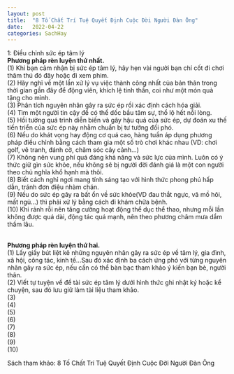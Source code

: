 ```yaml
---
layout: post
title:  "8 Tố Chất Trí Tuệ Quyết Định Cuộc Đời Người Đàn Ông"
date:   2022-04-22
categories: SachHay
---
```

1: Điều chỉnh sức ép tâm lý
<br/><b>Phương pháp rèn luyện thứ nhất.</b>
<br/>(1) Khi bạn cảm nhận bị sức ép tâm lý, hãy hẹn vài người bạn chí cốt đi chơi thăm thú đó đây hoặc đi xem phim.
<br/>(2) Hãy nghĩ về một lần xử lý vụ việc thành công nhất của bản thân trong thời gian gần đây để động viên, khích
lệ tinh thần, coi như một món quà tặng cho mình.
<br/>(3) Phân tích nguyên nhân gây ra sức ép rồi xác định cách hóa giải.
<br/>(4) Tìm một người tin cậy để có thể dốc bầu tâm sự, thổ lộ hết nỗi lòng.
<br/>(5) Hồi tưởng quá trình diễn biến và gây hậu quả của sức ép, dự đoán xu thế tiến triển của sức ép này nhằm chuẩn bị
tư tưởng đối phó.
<br/>(6) Nếu do khát vọng hay động cơ quá cao, hàng tuần áp dụng phương pháp điều chỉnh bằng cách tham gia một số
trò chơi khác nhau (VD: chơi golf, vẽ tranh, đánh cờ, chăm sóc cây cảnh...)
<br/>(7) Không nên vung phí quá đáng khả năng và sức lực của mình. Luôn có ý thức giữ gìn sức khỏe, nếu không 
sẽ bị người đời đánh giá là một con người theo chủ nghĩa khổ hạnh mà thôi.
<br/>(8) Biết cách nghỉ ngơi mang tính sáng tạo với hình thức phong phú hấp dẫn, tránh đơn điệu nhàm chán.
<br/>(9) Nếu do sức ép gây ra bất ổn về sức khỏe(VD đau thắt ngực, vã mồ hôi, mất ngủ...) thì phải xử lý bằng cách
đi khám chữa bệnh.
<br/>(10) Khi rảnh rỗi nên tăng cường hoạt động thể dục thể thao, nhưng mỗi lần không được quá dài, động tác quá mạnh, nên theo
phương châm mưa dầm thấm lâu.

<br/><b>Phương pháp rèn luyện thứ hai.</b>
<br/>(1) Lấy giấy bút liệt kê những nguyên nhân gây ra sức ép về tâm lý, gia đình, xã hội, công tác, kinh tế...Sau đó
xác định ba cách ứng phó với từng nguyên nhân gây ra sức ép, nếu cần có thể bàn bạc tham khảo ý kiến bạn bè, người thân.
<br/>(2) Viết tự tuyện về đề tài sức ép tâm lý dưới hình thức ghi nhật ký hoặc kể chuyện, sau đó lưu giữ làm tài liệu tham khảo.
<br/>(3) 
<br/>(4) 
<br/>(5) 
<br/>(6) 
<br/>(7)
<br/>(8) 
<br/>(9) 
<br/>(10) 


Sách tham khảo: 8 Tố Chất Trí Tuệ Quyết Định Cuộc Đời Người Đàn Ông